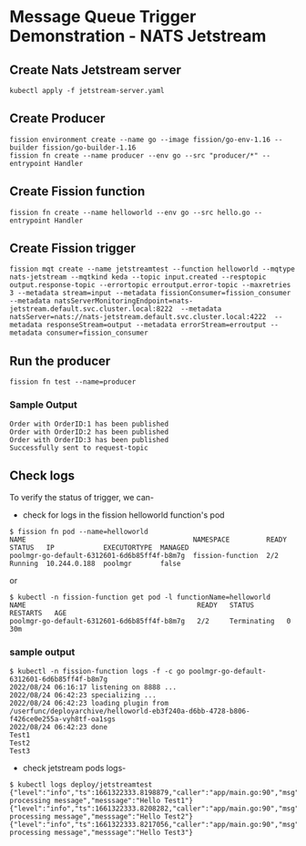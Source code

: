 # Message Queue Trigger Demonstration - NATS Jetstream

## Create Nats Jetstream server
```
kubectl apply -f jetstream-server.yaml
```
## Create Producer

```
fission environment create --name go --image fission/go-env-1.16 --builder fission/go-builder-1.16
fission fn create --name producer --env go --src "producer/*" --entrypoint Handler 
```

## Create Fission function
```
fission fn create --name helloworld --env go --src hello.go --entrypoint Handler
```

## Create Fission trigger

```
fission mqt create --name jetstreamtest --function helloworld --mqtype nats-jetstream --mqtkind keda --topic input.created --resptopic output.response-topic --errortopic erroutput.error-topic --maxretries 3 --metadata stream=input --metadata fissionConsumer=fission_consumer --metadata natsServerMonitoringEndpoint=nats-jetstream.default.svc.cluster.local:8222  --metadata natsServer=nats://nats-jetstream.default.svc.cluster.local:4222  --metadata responseStream=output --metadata errorStream=erroutput --metadata consumer=fission_consumer
```
## Run the producer
```
fission fn test --name=producer
```
### Sample Output
```
Order with OrderID:1 has been published
Order with OrderID:2 has been published
Order with OrderID:3 has been published
Successfully sent to request-topic
```

## Check logs
To verify the status of trigger, we can- 

- check for logs in the fission helloworld function's pod

```
$ fission fn pod --name=helloworld
NAME                                         NAMESPACE         READY  STATUS   IP            EXECUTORTYPE  MANAGED  
poolmgr-go-default-6312601-6d6b85ff4f-b8m7g  fission-function  2/2    Running  10.244.0.188  poolmgr       false 
```
or

```
$ kubectl -n fission-function get pod -l functionName=helloworld
NAME                                          READY   STATUS        RESTARTS   AGE
poolmgr-go-default-6312601-6d6b85ff4f-b8m7g   2/2     Terminating   0          30m
```
### sample output

```
$ kubectl -n fission-function logs -f -c go poolmgr-go-default-6312601-6d6b85ff4f-b8m7g 
2022/08/24 06:16:17 listening on 8888 ...
2022/08/24 06:42:23 specializing ...
2022/08/24 06:42:23 loading plugin from /userfunc/deployarchive/helloworld-eb3f240a-d6bb-4728-b806-f426ce0e255a-vyh8tf-oa1sgs
2022/08/24 06:42:23 done
Test1
Test2
Test3
```

- check jetstream pods logs-

```
$ kubectl logs deploy/jetstreamtest
{"level":"info","ts":1661322333.8198879,"caller":"app/main.go:90","msg":"Done processing message","messsage":"Hello Test1"}
{"level":"info","ts":1661322333.8208282,"caller":"app/main.go:90","msg":"Done processing message","messsage":"Hello Test2"}
{"level":"info","ts":1661322333.8217056,"caller":"app/main.go:90","msg":"Done processing message","messsage":"Hello Test3"}
```

